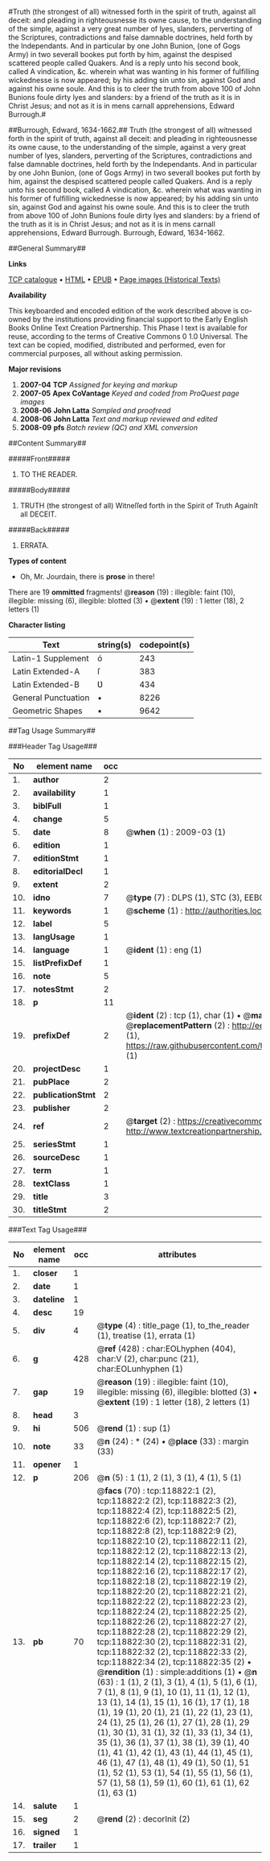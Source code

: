 #Truth (the strongest of all) witnessed forth in the spirit of truth, against all deceit: and pleading in righteousnesse its owne cause, to the understanding of the simple, against a very great number of lyes, slanders, perverting of the Scriptures, contradictions and false damnable doctrines, held forth by the Independants. And in particular by one John Bunion, (one of Gogs Army) in two severall bookes put forth by him, against the despised scattered people called Quakers. And is a reply unto his second book, called A vindication, &c. wherein what was wanting in his former of fulfilling wickednesse is now appeared; by his adding sin unto sin, against God and against his owne soule. And this is to cleer the truth from above 100 of John Bunions foule dirty lyes and slanders: by a friend of the truth as it is in Christ Jesus; and not as it is in mens carnall apprehensions, Edward Burrough.#

##Burrough, Edward, 1634-1662.##
Truth (the strongest of all) witnessed forth in the spirit of truth, against all deceit: and pleading in righteousnesse its owne cause, to the understanding of the simple, against a very great number of lyes, slanders, perverting of the Scriptures, contradictions and false damnable doctrines, held forth by the Independants. And in particular by one John Bunion, (one of Gogs Army) in two severall bookes put forth by him, against the despised scattered people called Quakers. And is a reply unto his second book, called A vindication, &c. wherein what was wanting in his former of fulfilling wickednesse is now appeared; by his adding sin unto sin, against God and against his owne soule. And this is to cleer the truth from above 100 of John Bunions foule dirty lyes and slanders: by a friend of the truth as it is in Christ Jesus; and not as it is in mens carnall apprehensions, Edward Burrough.
Burrough, Edward, 1634-1662.

##General Summary##

**Links**

[TCP catalogue](http://www.ota.ox.ac.uk/tcp/)  • 
[HTML](http://tei.it.ox.ac.uk/tcp/Texts-HTML/free/A77/A77969.html)  • 
[EPUB](http://tei.it.ox.ac.uk/tcp/Texts-EPUB/free/A77/A77969.epub) • 
[Page images (Historical Texts)](https://data.historicaltexts.jisc.ac.uk/view?pubId=eebo-99866546e&pageId=eebo-99866546e-118822-1)

**Availability**

This keyboarded and encoded edition of the
	       work described above is co-owned by the institutions
	       providing financial support to the Early English Books
	       Online Text Creation Partnership. This Phase I text is
	       available for reuse, according to the terms of Creative
	       Commons 0 1.0 Universal. The text can be copied,
	       modified, distributed and performed, even for
	       commercial purposes, all without asking permission.

**Major revisions**

1. __2007-04__ __TCP__ *Assigned for keying and markup*
1. __2007-05__ __Apex CoVantage__ *Keyed and coded from ProQuest page images*
1. __2008-06__ __John Latta__ *Sampled and proofread*
1. __2008-06__ __John Latta__ *Text and markup reviewed and edited*
1. __2008-09__ __pfs__ *Batch review (QC) and XML conversion*

##Content Summary##

#####Front#####

1. TO THE READER.

#####Body#####

1. TRUTH (the strongest of all) Witneſſed forth in the Spirit of Truth Againſt all DECEIT.

#####Back#####

1. ERRATA.

**Types of content**

  * Oh, Mr. Jourdain, there is **prose** in there!

There are 19 **ommitted** fragments! 
 @__reason__ (19) : illegible: faint (10), illegible: missing (6), illegible: blotted (3)  •  @__extent__ (19) : 1 letter (18), 2 letters (1)

**Character listing**


|Text|string(s)|codepoint(s)|
|---|---|---|
|Latin-1 Supplement|ó|243|
|Latin Extended-A|ſ|383|
|Latin Extended-B|Ʋ|434|
|General Punctuation|•|8226|
|Geometric Shapes|▪|9642|

##Tag Usage Summary##

###Header Tag Usage###

|No|element name|occ|attributes|
|---|---|---|---|
|1.|__author__|2||
|2.|__availability__|1||
|3.|__biblFull__|1||
|4.|__change__|5||
|5.|__date__|8| @__when__ (1) : 2009-03 (1)|
|6.|__edition__|1||
|7.|__editionStmt__|1||
|8.|__editorialDecl__|1||
|9.|__extent__|2||
|10.|__idno__|7| @__type__ (7) : DLPS (1), STC (3), EEBO-CITATION (1), PROQUEST (1), VID (1)|
|11.|__keywords__|1| @__scheme__ (1) : http://authorities.loc.gov/ (1)|
|12.|__label__|5||
|13.|__langUsage__|1||
|14.|__language__|1| @__ident__ (1) : eng (1)|
|15.|__listPrefixDef__|1||
|16.|__note__|5||
|17.|__notesStmt__|2||
|18.|__p__|11||
|19.|__prefixDef__|2| @__ident__ (2) : tcp (1), char (1)  •  @__matchPattern__ (2) : ([0-9\-]+):([0-9IVX]+) (1), (.+) (1)  •  @__replacementPattern__ (2) : http://eebo.chadwyck.com/downloadtiff?vid=$1&page=$2 (1), https://raw.githubusercontent.com/textcreationpartnership/Texts/master/tcpchars.xml#$1 (1)|
|20.|__projectDesc__|1||
|21.|__pubPlace__|2||
|22.|__publicationStmt__|2||
|23.|__publisher__|2||
|24.|__ref__|2| @__target__ (2) : https://creativecommons.org/publicdomain/zero/1.0/ (1), http://www.textcreationpartnership.org/docs/. (1)|
|25.|__seriesStmt__|1||
|26.|__sourceDesc__|1||
|27.|__term__|1||
|28.|__textClass__|1||
|29.|__title__|3||
|30.|__titleStmt__|2||


###Text Tag Usage###

|No|element name|occ|attributes|
|---|---|---|---|
|1.|__closer__|1||
|2.|__date__|1||
|3.|__dateline__|1||
|4.|__desc__|19||
|5.|__div__|4| @__type__ (4) : title_page (1), to_the_reader (1), treatise (1), errata (1)|
|6.|__g__|428| @__ref__ (428) : char:EOLhyphen (404), char:V (2), char:punc (21), char:EOLunhyphen (1)|
|7.|__gap__|19| @__reason__ (19) : illegible: faint (10), illegible: missing (6), illegible: blotted (3)  •  @__extent__ (19) : 1 letter (18), 2 letters (1)|
|8.|__head__|3||
|9.|__hi__|506| @__rend__ (1) : sup (1)|
|10.|__note__|33| @__n__ (24) : * (24)  •  @__place__ (33) : margin (33)|
|11.|__opener__|1||
|12.|__p__|206| @__n__ (5) : 1 (1), 2 (1), 3 (1), 4 (1), 5 (1)|
|13.|__pb__|70| @__facs__ (70) : tcp:118822:1 (2), tcp:118822:2 (2), tcp:118822:3 (2), tcp:118822:4 (2), tcp:118822:5 (2), tcp:118822:6 (2), tcp:118822:7 (2), tcp:118822:8 (2), tcp:118822:9 (2), tcp:118822:10 (2), tcp:118822:11 (2), tcp:118822:12 (2), tcp:118822:13 (2), tcp:118822:14 (2), tcp:118822:15 (2), tcp:118822:16 (2), tcp:118822:17 (2), tcp:118822:18 (2), tcp:118822:19 (2), tcp:118822:20 (2), tcp:118822:21 (2), tcp:118822:22 (2), tcp:118822:23 (2), tcp:118822:24 (2), tcp:118822:25 (2), tcp:118822:26 (2), tcp:118822:27 (2), tcp:118822:28 (2), tcp:118822:29 (2), tcp:118822:30 (2), tcp:118822:31 (2), tcp:118822:32 (2), tcp:118822:33 (2), tcp:118822:34 (2), tcp:118822:35 (2)  •  @__rendition__ (1) : simple:additions (1)  •  @__n__ (63) : 1 (1), 2 (1), 3 (1), 4 (1), 5 (1), 6 (1), 7 (1), 8 (1), 9 (1), 10 (1), 11 (1), 12 (1), 13 (1), 14 (1), 15 (1), 16 (1), 17 (1), 18 (1), 19 (1), 20 (1), 21 (1), 22 (1), 23 (1), 24 (1), 25 (1), 26 (1), 27 (1), 28 (1), 29 (1), 30 (1), 31 (1), 32 (1), 33 (1), 34 (1), 35 (1), 36 (1), 37 (1), 38 (1), 39 (1), 40 (1), 41 (1), 42 (1), 43 (1), 44 (1), 45 (1), 46 (1), 47 (1), 48 (1), 49 (1), 50 (1), 51 (1), 52 (1), 53 (1), 54 (1), 55 (1), 56 (1), 57 (1), 58 (1), 59 (1), 60 (1), 61 (1), 62 (1), 63 (1)|
|14.|__salute__|1||
|15.|__seg__|2| @__rend__ (2) : decorInit (2)|
|16.|__signed__|1||
|17.|__trailer__|1||
